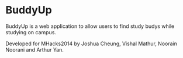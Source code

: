BuddyUp
=======

BuddyUp is a web application to allow users to find study budys while studying on campus.

Developed for MHacks2014 by Joshua Cheung, Vishal Mathur, Noorain Noorani and Arthur Yan.